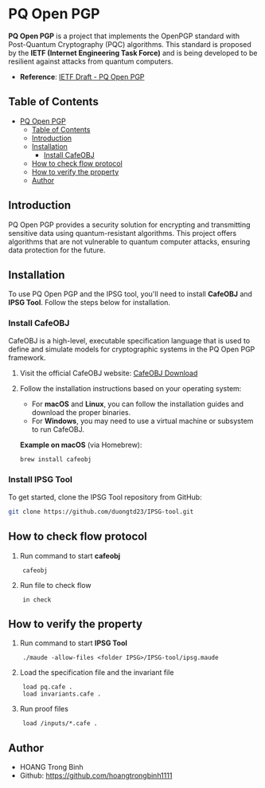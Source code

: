 # PQ Open PGP

**PQ Open PGP** is a project that implements the OpenPGP standard with Post-Quantum Cryptography (PQC) algorithms. This standard is proposed by the **IETF (Internet Engineering Task Force)** and is being developed to be resilient against attacks from quantum computers.

- **Reference**: [IETF Draft - PQ Open PGP](https://www.ietf.org/archive/id/draft-ietf-openpgp-pqc-07.html)

## Table of Contents

- [PQ Open PGP](#pq-open-pgp)
  - [Table of Contents](#table-of-contents)
  - [Introduction](#introduction)
  - [Installation](#installation)
    - [Install CafeOBJ](#install-cafeobj)
  - [How to check flow protocol](#how-to-check-flow-protocol)
  - [How to verify the property](#how-to-verify-the-property)
  - [Author](#author)

## Introduction

PQ Open PGP provides a security solution for encrypting and transmitting sensitive data using quantum-resistant algorithms. This project offers algorithms that are not vulnerable to quantum computer attacks, ensuring data protection for the future.

## Installation

To use PQ Open PGP and the IPSG tool, you'll need to install **CafeOBJ** and **IPSG Tool**. Follow the steps below for installation.

### Install CafeOBJ

CafeOBJ is a high-level, executable specification language that is used to define and simulate models for cryptographic systems in the PQ Open PGP framework.

1. Visit the official CafeOBJ website: [CafeOBJ Download](https://cafeobj.org/download/)
2. Follow the installation instructions based on your operating system:
   - For **macOS** and **Linux**, you can follow the installation guides and download the proper binaries.
   - For **Windows**, you may need to use a virtual machine or subsystem to run CafeOBJ.
   
   **Example on macOS** (via Homebrew):
   ```bash
   brew install cafeobj

### Install IPSG Tool
To get started, clone the IPSG Tool repository from GitHub:

```bash
git clone https://github.com/duongtd23/IPSG-tool.git
```

## How to check flow protocol
1. Run command to start **cafeobj**
```
    cafeobj
```
2. Run file to check flow
```
    in check
```

## How to verify the property
1. Run command to start **IPSG Tool**
```
    ./maude -allow-files <folder IPSG>/IPSG-tool/ipsg.maude
```
2. Load the specification file and the invariant file
```
    load pq.cafe .
    load invariants.cafe .
```
3. Run proof files
```
    load /inputs/*.cafe .
```

## Author
- HOANG Trong Binh
- Github: https://github.com/hoangtrongbinh1111